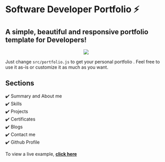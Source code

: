 # Software Developer Portfolio ⚡️ 

## A simple, beautiful and responsive portfolio template for Developers!


<p align="center">
  <kbd>
    <img src="BharatKammakatla.gif"></img>
  </kbd>
</p>


Just change `src/portfolio.js` to get your personal portfolio . Feel free to use it as-is or customize it as much as you want.


## Sections 
✔️ Summary and About me\
✔️ Skills\
✔️ Projects\
✔️ Certificates\
✔️ Blogs\
✔️ Contact me\
✔️ Github Profile

To view a live example, **[click here]( https://ishangoyal13.github.io/Portfolio/)**
